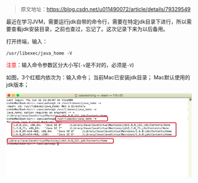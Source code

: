 > 原文地址：<https://blog.csdn.net/u011490072/article/details/79329549>

最近在学习JVM，需要运行jdk自带的命令行，需要在特定jdk目录下进行，所以需要查看jdk安装目录，之前也查过，忘记了。这次记录下来为以后备用。

打开终端，输入：

	/usr/libexec/java_home -V

<font color=red>注意</font>：输入命令参数区分大小写(`-v`是不对的，必须是`-V`)

如图，3个红框内依次为：输入命令； 当前Mac已安装jdk目录； Mac默认使用的jdk版本；

<div align=center>

![HomeBrew](./imgs/05.jpg "HomeBrew示意图")
<div align=left>

 